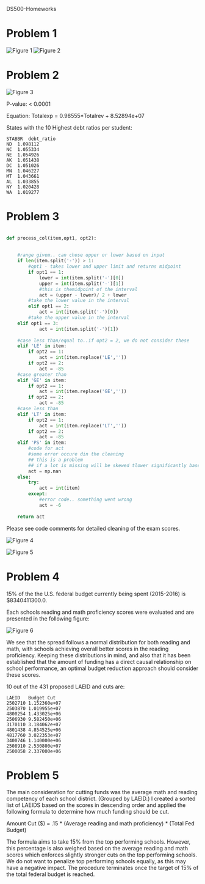 DS500-Homeworks
# Problem 1

![Figure 1](/figures/total_rev_by_state.png)
![Figure 2](/figures/total_fedrev_by_state.png)

# Problem 2

![Figure 3](/figures/rev_vs_expenditures.png)

P-value: 
< 0.0001

Equation: 
Totalexp = 0.98555*Totalrev + 8.52894e+07

States with the 10 Highest debt ratios per student:
```
STABBR	debt_ratio
ND	1.098112
NC	1.055334
NE	1.054926
AK	1.051438
DC	1.051026
MN	1.046227
MT	1.043661
AL	1.033855
NY	1.020428
WA	1.019277
```
# Problem 3

```python

def process_col(item,opt1, opt2):
    
    
    #range givem.. can chose upper or lower based on input
    if len(item.split('-')) > 1:
        #opt1 - takes lower and upper limit and returns midpoint        
        if opt1 == 1:
            lower = int(item.split('-')[0])
            upper = int(item.split('-')[1])
            #this is themidpoint of the interval
            act = (upper - lower)/ 2 + lower
        #take the lower value in the interval
        elif opt1 == 2:
            act = int(item.split('-')[0])
        #take the upper value in the interval
	elif opt1 == 3:
            act = int(item.split('-')[1])
    
    #case less than/equal to..if opt2 = 2, we do not consider these
    elif 'LE' in item:
        if opt2 == 1:
            act = int(item.replace('LE',''))
        if opt2 == 2:
            act = -85
    #case greater than
    elif 'GE' in item:
        if opt2 == 1:
            act = int(item.replace('GE',''))
        if opt2 == 2:
            act = -85
    #case less than
    elif 'LT' in item:
        if opt2 == 1:
            act = int(item.replace('LT',''))
        if opt2 == 2:
            act = -85
    elif 'PS' in item:
        #code for act
        #some error occure din the cleaning
        ## this is a problem
        ## if a lot is missing will be skewed tlower significantly based on missingness 
        act = np.nan
    else:
        try:
            act = int(item)
        except: 
            #error code.. something went wrong
            act = -6
            
    return act     
```

Please see code comments for detailed cleaning of the exam scores.

![Figure 4](/figures/math_competancy_by_state.png)

![Figure 5](/figures/reading_competancy_by_state.png)

# Problem 4

15% of the the U.S. federal budget currently being spent (2015-2016) is $8340411300.0.

Each schools reading and math proficiency scores were evaluated and are presented in the following figure:

![Figure 6](/figures/dist_plot_math_read2.png)

We see that the spread follows a normal distribution for both reading and math, with schools achieving overall better scores in the reading proficiency. Keeping these distributions in mind, and also that it has been established that the amount of funding has a direct causal relationship on school performance, an optimal budget reduction approach should consider these scores.

10 out of the 431 proposed LAEID and cuts are:
```
LAEID	Budget Cut
2502710	1.152360e+07
2503870	1.019955e+07
4800254	1.433025e+06
2506930	9.582450e+06
3170110	3.184062e+07
4801438	4.854525e+06
4817760	3.022353e+07
3400746	1.140000e+06
2508910	2.530800e+07
2500058	2.337000e+06
```
# Problem 5

The main consideration for cutting funds was the average math and reading competency of each school district. (Grouped by LAEID.) I created a sorted list of LAEIDS based on the scores in descending order and applied the following formula to determine how much funding should be cut.

Amount Cut ($) = .15 * (Average reading and math proficiency) * (Total Fed Budget)

The formula aims to take 15% from the top performing schools. However, this percentage is also weighed based on the average reading and math scores which enforces slightly stronger cuts on the top performing schools. We do not want to penalize top performing schools equally, as this may have a negative impact. The procedure terminates once the target of 15% of the total federal budget is reached.




